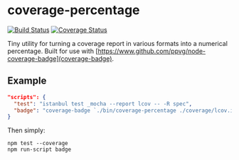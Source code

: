 coverage-percentage
===================
[![Build Status](https://drone.io/github.com/ashaffer/coverage-percentage/status.png)](https://drone.io/github.com/ashaffer/coverage-percentage/latest)
[![Coverage Status](https://drone.io/github.com/ashaffer/coverage-percentage/files/badge.png)](https://drone.io/github.com/ashaffer/coverage-percentage/files/coverage/index.html)

Tiny utility for turning a coverage report in various formats into a numerical percentage.  Built for use with [https://www.github.com/ppvg/node-coverage-badge](coverage-badge).

## Example

```json
"scripts": {
  "test": "istanbul test _mocha --report lcov -- -R spec",
  "badge": "coverage-badge `./bin/coverage-percentage ./coverage/lcov.info --lcov` badge.png"
}
```

Then simply:

```
npm test --coverage
npm run-script badge
```
